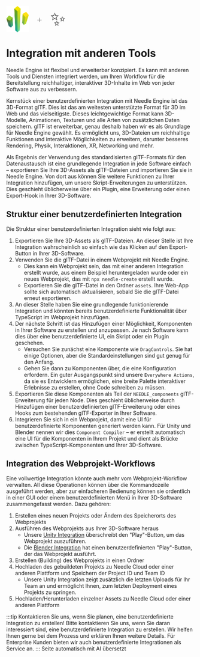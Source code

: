 <br/>
<div class="centered" style="display: flex;
    align-items: center;
    gap: 20px;
    font-size: 2em;
    font-weight: 100;">
    <img src="/logo.png" style="max-height:70px;" title="Needle Logo" alt="Needle Logo"/> +
    <span style="font-size: 50px;">✨</span>
</div>

# Integration mit anderen Tools

Needle Engine ist flexibel und erweiterbar konzipiert. Es kann mit anderen Tools und Diensten integriert werden, um Ihren Workflow für die Bereitstellung reichhaltiger, interaktiver 3D-Inhalte im Web von jeder Software aus zu verbessern.

Kernstück einer benutzerdefinierten Integration mit Needle Engine ist das 3D-Format glTF. Dies ist das am weitesten unterstützte Format für 3D im Web und das vielseitigste. Dieses leichtgewichtige Format kann 3D-Modelle, Animationen, Texturen und alle Arten von zusätzlichen Daten speichern. glTF ist erweiterbar, genau deshalb haben wir es als Grundlage für Needle Engine gewählt. Es ermöglicht uns, 3D-Dateien um reichhaltige Funktionen und interaktive Möglichkeiten zu erweitern, darunter besseres Rendering, Physik, Interaktionen, XR, Networking und mehr.

Als Ergebnis der Verwendung des standardisierten glTF-Formats für den Datenaustausch ist eine grundlegende Integration in jede Software einfach – exportieren Sie Ihre 3D-Assets als glTF-Dateien und importieren Sie sie in Needle Engine. Von dort aus können Sie weitere Funktionen zu Ihrer Integration hinzufügen, um unsere Skript-Erweiterungen zu unterstützen. Dies geschieht üblicherweise über ein Plugin, eine Erweiterung oder einen Export-Hook in Ihrer 3D-Software.

## Struktur einer benutzerdefinierten Integration
Die Struktur einer benutzerdefinierten Integration sieht wie folgt aus:

1. Exportieren Sie Ihre 3D-Assets als glTF-Dateien. An dieser Stelle ist Ihre Integration wahrscheinlich so einfach wie das Klicken auf den Export-Button in Ihrer 3D-Software.
2. Verwenden Sie die glTF-Datei in einem Webprojekt mit Needle Engine.
   - Dies kann ein Webprojekt sein, das mit einer anderen Integration erstellt wurde, aus einem Beispiel heruntergeladen wurde oder ein neues Webprojekt, das mit `npx needle-create` erstellt wurde.
   - Exportieren Sie die glTF-Datei in den Ordner `assets`. Ihre Web-App sollte sich automatisch aktualisieren, sobald Sie die glTF-Datei erneut exportieren.
3. An dieser Stelle haben Sie eine grundlegende funktionierende Integration und könnten bereits benutzerdefinierte Funktionalität über TypeScript im Webprojekt hinzufügen.
4. Der nächste Schritt ist das Hinzufügen einer Möglichkeit, Komponenten in Ihrer Software zu erstellen und anzupassen. Je nach Software kann dies über eine benutzerdefinierte UI, ein Skript oder ein Plugin geschehen.
   - Versuchen Sie zunächst eine Komponente wie `DragControls`. Sie hat einige Optionen, aber die Standardeinstellungen sind gut genug für den Anfang.
   - Gehen Sie dann zu Komponenten über, die eine Konfiguration erfordern. Ein guter Ausgangspunkt sind unsere `Everywhere Actions`, da sie es Entwicklern ermöglichen, eine breite Palette interaktiver Erlebnisse zu erstellen, ohne Code schreiben zu müssen.
5. Exportieren Sie diese Komponenten als Teil der `NEEDLE_components` glTF-Erweiterung für jeden Node. Dies geschieht üblicherweise durch Hinzufügen einer benutzerdefinierten glTF-Erweiterung oder eines Hooks zum bestehenden glTF-Exporter in Ihrer Software.
6. Integrieren Sie sich in ein Webprojekt, damit eine UI für benutzerdefinierte Komponenten generiert werden kann. Für Unity und Blender nennen wir dies `Component Compiler` – er erstellt automatisch eine UI für die Komponenten in Ihrem Projekt und dient als Brücke zwischen TypeScript-Komponenten und Ihrer 3D-Software.

## Integration des Webprojekt-Workflows

Eine vollwertige Integration könnte auch mehr vom Webprojekt-Workflow verwalten. All diese Operationen können über die Kommandozeile ausgeführt werden, aber zur einfacheren Bedienung können sie ordentlich in einer GUI oder einem benutzerdefinierten Menü in Ihrer 3D-Software zusammengefasst werden. Dazu gehören:

1. Erstellen eines neuen Projekts oder Ändern des Speicherorts des Webprojekts
2. Ausführen des Webprojekts aus Ihrer 3D-Software heraus
   - Unsere [Unity Integration](./../unity/) überschreibt den "Play"-Button, um das Webprojekt auszuführen.
   - Die [Blender Integration](./../blender/) hat einen benutzerdefinierten "Play"-Button, der das Webprojekt ausführt.
3. Erstellen (Building) des Webprojekts in einen Ordner
4. Hochladen des gebuildeten Projekts zu Needle Cloud oder einer anderen Plattform und Speichern der Project ID und Team ID
   - Unsere Unity Integration zeigt zusätzlich die letzten Uploads für Ihr Team an und ermöglicht Ihnen, zum letzten Deployment eines Projekts zu springen.
5. Hochladen/Herunterladen einzelner Assets zu Needle Cloud oder einer anderen Plattform

:::tip Kontaktieren Sie uns, wenn Sie planen, eine benutzerdefinierte Integration zu erstellen!
Bitte kontaktieren Sie uns, wenn Sie daran interessiert sind, eine benutzerdefinierte Integration zu erstellen. Wir helfen Ihnen gerne bei dem Prozess und erklären Ihnen weitere Details. Für Enterprise Kunden bieten wir auch benutzerdefinierte Integrationen als Service an.
:::
Seite automatisch mit AI übersetzt
